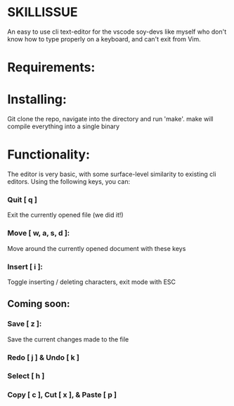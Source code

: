 # SKILLISSUE

An easy to use cli text-editor for the vscode soy-devs like myself who don't know how to type properly on a keyboard, and can't exit from Vim.

# Requirements: 


# Installing: 

Git clone the repo, navigate into the directory and run 'make'. make will compile everything into a single
binary

# Functionality:    

The editor is very basic, with some surface-level similarity to existing cli editors. Using the following keys, you can:

### Quit [ q ]
Exit the currently opened file (we did it!)

### Move [ w, a, s, d ]:
Move around the currently opened document with these keys

### Insert [ i ]:
Toggle inserting / deleting characters, exit mode with ESC 

## Coming soon: 

### Save [ z ]:
Save the current changes made to the file

### Redo [ j ] & Undo [ k ]

### Select [ h ]

### Copy [ c ], Cut [ x ], & Paste [ p ]
